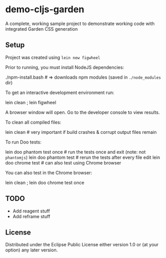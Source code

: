 # demo-cljs-garden

A complete, working sample project to demonstrate working code with integrated Garden CSS generation

## Setup

Project was created using `lein new figwheel`

Prior to running, you must install NodeJS dependencies:

  ./npm-install.bash    # => downloads npm modules (saved in `./node_modules` dir)

To get an interactive development environment run:

  lein clean ; lein figwheel

A browser window will open. Go to the developer console to view results.

To clean all compiled files:

  lein clean    # very important if build crashes & corrupt output files remain

To run Doo tests:

  lein doo  phantom  test once    # run the tests once and exit (note: not `phantomjs`)
  lein doo  phantom  test         # rerun the tests after every file edit
  lein doo  chrome   test         # can also test using Chrome browser

You can also test in the Chrome browser:
  
  lein clean ; lein doo chrome  test once
  
## TODO

 - Add reagent stuff
 - Add reframe stuff

## License

Distributed under the Eclipse Public License either version 1.0 or (at your option) any later version.
